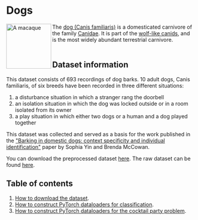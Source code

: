 # Dogs

<img src="https://upload.wikimedia.org/wikipedia/commons/3/34/Labrador_on_Quantock_%282175262184%29.jpg" alt="A macaque" width="120" align="left">

The [dog (Canis familiaris)](https://en.wikipedia.org/wiki/Dog) is a domesticated carnivore of the family [Canidae](https://en.wikipedia.org/wiki/Canidae). It is part of the [wolf-like canids](https://en.wikipedia.org/wiki/Canina_(subtribe)), and is the most widely abundant terrestrial carnivore.
<br>
<br>

## Dataset information

This dataset consists of 693 recordings of dog barks. 10 adult dogs, Canis familiaris, of six breeds have been recorded in three different situations:

1. a disturbance situation in which a stranger rang the doorbell
2. an isolation situation in which the dog was locked outside or in a room isolated from its owner
3. a play situation in which either two dogs or a human and a dog played together

This dataset was collected and served as a basis for the work published in the ["Barking in domestic dogs: context specificity and individual identification"](https://www.sciencedirect.com/science/article/abs/pii/S000334720400123X) paper by Sophia Yin and Brenda McCowan.

You can download the preprocessed dataset [here](https://archive.org/details/dog_barks). The raw dataset can be found [here](https://archive.org/details/dog-barks-raw).

## Table of contents

1. [How to download the dataset](https://github.com/earthspecies/library/blob/main/dogs/01_Download_Dataset.ipynb).
2. [How to construct PyTorch dataloaders for classification](https://github.com/earthspecies/library/blob/main/dogs/02_Create_PyTorch_DataLoaders.ipynb).
3. [How to construct PyTorch dataloaders for the cocktail party problem](https://github.com/earthspecies/library/blob/main/macaques/03_Construct_PyTorch_Dataloaders_for_CPP.ipynb).